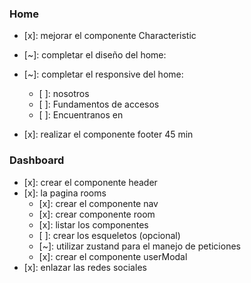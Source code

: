### Home

- [x]: mejorar el componente Characteristic
- [~]: completar el diseño del home:
- [~]: completar el responsive del home:

  - [ ]: nosotros
  - [ ]: Fundamentos de accesos
  - [ ]: Encuentranos en

- [x]: realizar el componente footer 45 min

### Dashboard

- [x]: crear el componente header
- [x]: la pagina rooms
  - [x]: crear el componente nav
  - [x]: crear componente room
  - [x]: listar los componentes
  - [ ]: crear los esqueletos (opcional)
  - [~]: utilizar zustand para el manejo de peticiones
  - [x]: crear el componente userModal
- [x]: enlazar las redes sociales
